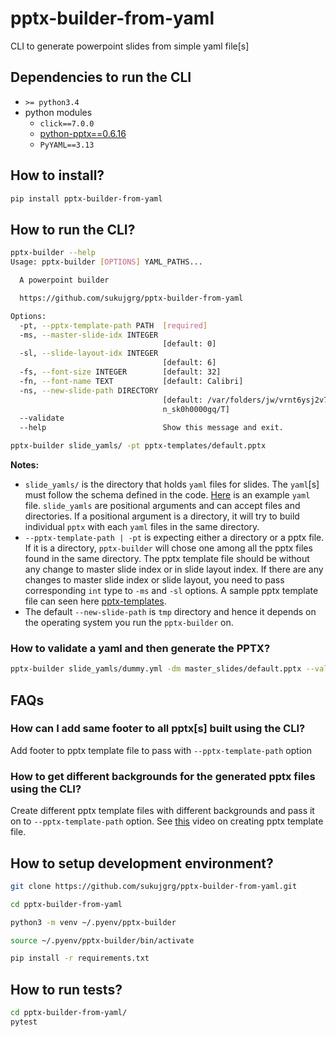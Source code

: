 # pptx-builder-from-yaml
CLI to generate powerpoint slides from simple yaml file[s]

## Dependencies to run the CLI
- `>= python3.4`
- python modules
  - `click==7.0.0`
  - [python-pptx==0.6.16](https://python-pptx.readthedocs.io/en/latest/)
  - `PyYAML==3.13`

## How to install?

```bash
pip install pptx-builder-from-yaml
```

## How to run the CLI?
```bash
pptx-builder --help
Usage: pptx-builder [OPTIONS] YAML_PATHS...

  A powerpoint builder

  https://github.com/sukujgrg/pptx-builder-from-yaml

Options:
  -pt, --pptx-template-path PATH  [required]
  -ms, --master-slide-idx INTEGER
                                  [default: 0]
  -sl, --slide-layout-idx INTEGER
                                  [default: 6]
  -fs, --font-size INTEGER        [default: 32]
  -fn, --font-name TEXT           [default: Calibri]
  -ns, --new-slide-path DIRECTORY
                                  [default: /var/folders/jw/vrnt6ysj2v7cm85hqy
                                  n_sk0h0000gq/T]
  --validate
  --help                          Show this message and exit.
```

```bash
pptx-builder slide_yamls/ -pt pptx-templates/default.pptx
```
**Notes:**
- `slide_yamls/` is the directory that holds `yaml` files for slides. The `yaml`[s] must
follow the schema defined in the code. [Here](unit_tests/scripts/yamls/Dummy.yml) is an
example `yaml` file. `slide_yamls` are positional arguments and can accept files and
directories. If a positional argument is a directory, it will try to build individual
`pptx` with each `yaml` files in the same directory.
- `--pptx-template-path | -pt` is expecting either a directory or a pptx file. If it is a 
directory, `pptx-builder` will chose one among all the pptx files found in the same directory.
The pptx template file should be without any change to master slide index or in slide
layout index. If there are any changes to master slide index or slide layout, you need to
pass corresponding `int` type to `-ms` and `-sl` options.
A sample pptx template file can seen here [pptx-templates](unit_tests/scripts/pptx-templates).
- The default `--new-slide-path` is `tmp` directory and hence it depends on the operating
system you run the `pptx-builder` on.


### How to validate a yaml and then generate the PPTX?
```bash
pptx-builder slide_yamls/dummy.yml -dm master_slides/default.pptx --validate
```

## FAQs
### How can I add same footer to all pptx[s] built using the CLI?

Add footer to pptx template file to pass with `--pptx-template-path` option

### How to get different backgrounds for the generated pptx files using the CLI?

Create different pptx template files with different backgrounds and pass it on to
`--pptx-template-path` option. See [this](https://youtu.be/AftDaPQwhPg) video on
creating pptx template file.

## How to setup development environment?

```bash
git clone https://github.com/sukujgrg/pptx-builder-from-yaml.git

cd pptx-builder-from-yaml

python3 -m venv ~/.pyenv/pptx-builder

source ~/.pyenv/pptx-builder/bin/activate

pip install -r requirements.txt
```

## How to run tests?
```bash
cd pptx-builder-from-yaml/
pytest
```